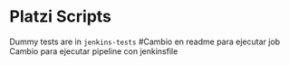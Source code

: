 # Platzi Scripts

Dummy tests are in `jenkins-tests`
#Cambio en readme para ejecutar job
Cambio para ejecutar pipeline con jenkinsfile
